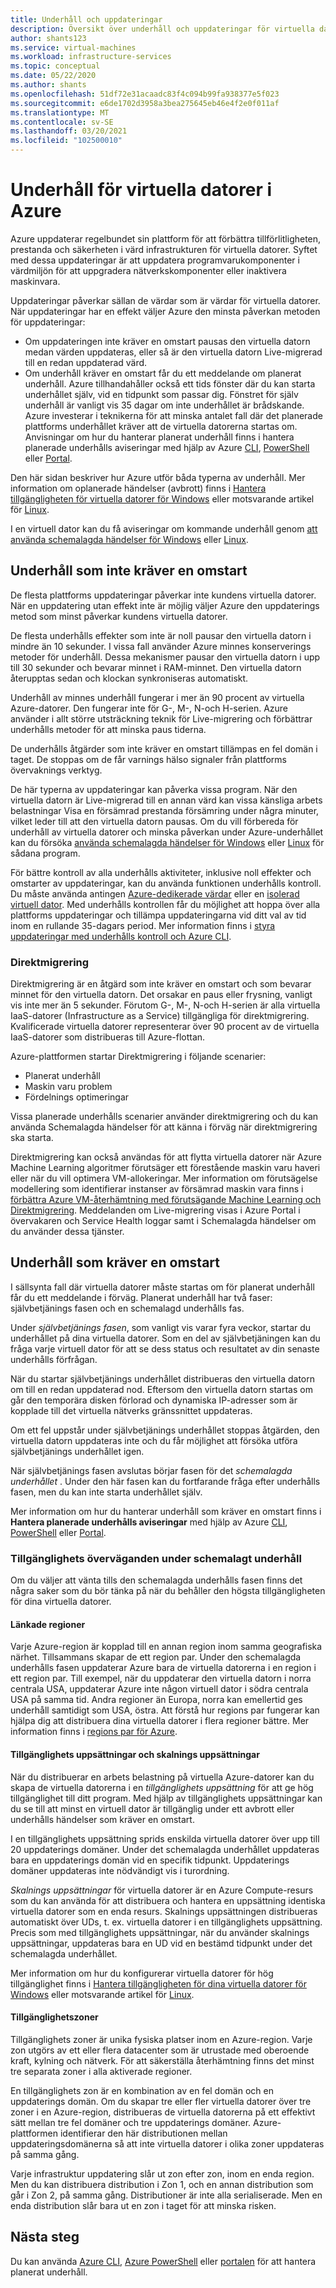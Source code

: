 ```yaml
---
title: Underhåll och uppdateringar
description: Översikt över underhåll och uppdateringar för virtuella datorer som körs i Azure.
author: shants123
ms.service: virtual-machines
ms.workload: infrastructure-services
ms.topic: conceptual
ms.date: 05/22/2020
ms.author: shants
ms.openlocfilehash: 51df72e31acaadc83f4c094b99fa938377e5f023
ms.sourcegitcommit: e6de1702d3958a3bea275645eb46e4f2e0f011af
ms.translationtype: MT
ms.contentlocale: sv-SE
ms.lasthandoff: 03/20/2021
ms.locfileid: "102500010"
---
```

# <a name="maintenance-for-virtual-machines-in-azure"></a>Underhåll för virtuella datorer i Azure

Azure uppdaterar regelbundet sin plattform för att förbättra tillförlitligheten, prestanda och säkerheten i värd infrastrukturen för virtuella datorer. Syftet med dessa uppdateringar är att uppdatera programvarukomponenter i värdmiljön för att uppgradera nätverkskomponenter eller inaktivera maskinvara. 

Uppdateringar påverkar sällan de värdar som är värdar för virtuella datorer. När uppdateringar har en effekt väljer Azure den minsta påverkan metoden för uppdateringar:

- Om uppdateringen inte kräver en omstart pausas den virtuella datorn medan värden uppdateras, eller så är den virtuella datorn Live-migrerad till en redan uppdaterad värd. 
- Om underhåll kräver en omstart får du ett meddelande om planerat underhåll. Azure tillhandahåller också ett tids fönster där du kan starta underhållet själv, vid en tidpunkt som passar dig. Fönstret för själv underhåll är vanligt vis 35 dagar om inte underhållet är brådskande. Azure investerar i teknikerna för att minska antalet fall där det planerade plattforms underhållet kräver att de virtuella datorerna startas om. Anvisningar om hur du hanterar planerat underhåll finns i hantera planerade underhålls aviseringar med hjälp av Azure [CLI](maintenance-notifications-cli.md), [PowerShell](maintenance-notifications-powershell.md) eller [Portal](maintenance-notifications-portal.md).

Den här sidan beskriver hur Azure utför båda typerna av underhåll. Mer information om oplanerade händelser (avbrott) finns i [Hantera tillgängligheten för virtuella datorer för Windows](./availability.md) eller motsvarande artikel för [Linux](./availability.md).

I en virtuell dator kan du få aviseringar om kommande underhåll genom [att använda schemalagda händelser för Windows](./windows/scheduled-events.md) eller [Linux](./linux/scheduled-events.md).



## <a name="maintenance-that-doesnt-require-a-reboot"></a>Underhåll som inte kräver en omstart

De flesta plattforms uppdateringar påverkar inte kundens virtuella datorer. När en uppdatering utan effekt inte är möjlig väljer Azure den uppdaterings metod som minst påverkar kundens virtuella datorer. 

De flesta underhålls effekter som inte är noll pausar den virtuella datorn i mindre än 10 sekunder. I vissa fall använder Azure minnes konserverings metoder för underhåll. Dessa mekanismer pausar den virtuella datorn i upp till 30 sekunder och bevarar minnet i RAM-minnet. Den virtuella datorn återupptas sedan och klockan synkroniseras automatiskt. 

Underhåll av minnes underhåll fungerar i mer än 90 procent av virtuella Azure-datorer. Den fungerar inte för G-, M-, N-och H-serien. Azure använder i allt större utsträckning teknik för Live-migrering och förbättrar underhålls metoder för att minska paus tiderna.  

De underhålls åtgärder som inte kräver en omstart tillämpas en fel domän i taget. De stoppas om de får varnings hälso signaler från plattforms övervaknings verktyg. 

De här typerna av uppdateringar kan påverka vissa program. När den virtuella datorn är Live-migrerad till en annan värd kan vissa känsliga arbets belastningar Visa en försämrad prestanda försämring under några minuter, vilket leder till att den virtuella datorn pausas. Om du vill förbereda för underhåll av virtuella datorer och minska påverkan under Azure-underhållet kan du försöka [använda schemalagda händelser för Windows](./windows/scheduled-events.md) eller [Linux](./linux/scheduled-events.md) för sådana program. 

För bättre kontroll av alla underhålls aktiviteter, inklusive noll effekter och omstarter av uppdateringar, kan du använda funktionen underhålls kontroll. Du måste använda antingen [Azure-dedikerade värdar](./dedicated-hosts.md) eller en [isolerad virtuell dator](../security/fundamentals/isolation-choices.md). Med underhålls kontrollen får du möjlighet att hoppa över alla plattforms uppdateringar och tillämpa uppdateringarna vid ditt val av tid inom en rullande 35-dagars period. Mer information finns i [styra uppdateringar med underhålls kontroll och Azure CLI](maintenance-control.md).


### <a name="live-migration"></a>Direktmigrering

Direktmigrering är en åtgärd som inte kräver en omstart och som bevarar minnet för den virtuella datorn. Det orsakar en paus eller frysning, vanligt vis inte mer än 5 sekunder. Förutom G-, M-, N-och H-serien är alla virtuella IaaS-datorer (Infrastructure as a Service) tillgängliga för direktmigrering. Kvalificerade virtuella datorer representerar över 90 procent av de virtuella IaaS-datorer som distribueras till Azure-flottan. 

Azure-plattformen startar Direktmigrering i följande scenarier:
- Planerat underhåll
- Maskin varu problem
- Fördelnings optimeringar

Vissa planerade underhålls scenarier använder direktmigrering och du kan använda Schemalagda händelser för att känna i förväg när direktmigrering ska starta.

Direktmigrering kan också användas för att flytta virtuella datorer när Azure Machine Learning algoritmer förutsäger ett förestående maskin varu haveri eller när du vill optimera VM-allokeringar. Mer information om förutsägelse modellering som identifierar instanser av försämrad maskin vara finns i [förbättra Azure VM-återhämtning med förutsägande Machine Learning och Direktmigrering](https://azure.microsoft.com/blog/improving-azure-virtual-machine-resiliency-with-predictive-ml-and-live-migration/?WT.mc_id=thomasmaurer-blog-thmaure). Meddelanden om Live-migrering visas i Azure Portal i övervakaren och Service Health loggar samt i Schemalagda händelser om du använder dessa tjänster.

## <a name="maintenance-that-requires-a-reboot"></a>Underhåll som kräver en omstart

I sällsynta fall där virtuella datorer måste startas om för planerat underhåll får du ett meddelande i förväg. Planerat underhåll har två faser: självbetjänings fasen och en schemalagd underhålls fas.

Under *självbetjänings fasen*, som vanligt vis varar fyra veckor, startar du underhållet på dina virtuella datorer. Som en del av självbetjäningen kan du fråga varje virtuell dator för att se dess status och resultatet av din senaste underhålls förfrågan.

När du startar självbetjänings underhållet distribueras den virtuella datorn om till en redan uppdaterad nod. Eftersom den virtuella datorn startas om går den temporära disken förlorad och dynamiska IP-adresser som är kopplade till det virtuella nätverks gränssnittet uppdateras.

Om ett fel uppstår under självbetjänings underhållet stoppas åtgärden, den virtuella datorn uppdateras inte och du får möjlighet att försöka utföra självbetjänings underhållet igen. 

När självbetjänings fasen avslutas börjar fasen för det *schemalagda underhållet* . Under den här fasen kan du fortfarande fråga efter underhålls fasen, men du kan inte starta underhållet själv.

Mer information om hur du hanterar underhåll som kräver en omstart finns i **Hantera planerade underhålls aviseringar** med hjälp av Azure [CLI](maintenance-notifications-cli.md), [PowerShell](maintenance-notifications-powershell.md) eller [Portal](maintenance-notifications-portal.md). 

### <a name="availability-considerations-during-scheduled-maintenance"></a>Tillgänglighets överväganden under schemalagt underhåll 

Om du väljer att vänta tills den schemalagda underhålls fasen finns det några saker som du bör tänka på när du behåller den högsta tillgängligheten för dina virtuella datorer. 

#### <a name="paired-regions"></a>Länkade regioner

Varje Azure-region är kopplad till en annan region inom samma geografiska närhet. Tillsammans skapar de ett region par. Under den schemalagda underhålls fasen uppdaterar Azure bara de virtuella datorerna i en region i ett region par. Till exempel, när du uppdaterar den virtuella datorn i norra centrala USA, uppdaterar Azure inte någon virtuell dator i södra centrala USA på samma tid. Andra regioner än Europa, norra kan emellertid ges underhåll samtidigt som USA, östra. Att förstå hur regions par fungerar kan hjälpa dig att distribuera dina virtuella datorer i flera regioner bättre. Mer information finns i [regions par för Azure](../best-practices-availability-paired-regions.md).

#### <a name="availability-sets-and-scale-sets"></a>Tillgänglighets uppsättningar och skalnings uppsättningar

När du distribuerar en arbets belastning på virtuella Azure-datorer kan du skapa de virtuella datorerna i en *tillgänglighets uppsättning* för att ge hög tillgänglighet till ditt program. Med hjälp av tillgänglighets uppsättningar kan du se till att minst en virtuell dator är tillgänglig under ett avbrott eller underhålls händelser som kräver en omstart.

I en tillgänglighets uppsättning sprids enskilda virtuella datorer över upp till 20 uppdaterings domäner. Under det schemalagda underhållet uppdateras bara en uppdaterings domän vid en specifik tidpunkt. Uppdaterings domäner uppdateras inte nödvändigt vis i turordning. 

*Skalnings uppsättningar* för virtuella datorer är en Azure Compute-resurs som du kan använda för att distribuera och hantera en uppsättning identiska virtuella datorer som en enda resurs. Skalnings uppsättningen distribueras automatiskt över UDs, t. ex. virtuella datorer i en tillgänglighets uppsättning. Precis som med tillgänglighets uppsättningar, när du använder skalnings uppsättningar, uppdateras bara en UD vid en bestämd tidpunkt under det schemalagda underhållet.

Mer information om hur du konfigurerar virtuella datorer för hög tillgänglighet finns i [Hantera tillgängligheten för dina virtuella datorer för Windows](./availability.md) eller motsvarande artikel för [Linux](./availability.md).

#### <a name="availability-zones"></a>Tillgänglighetszoner

Tillgänglighets zoner är unika fysiska platser inom en Azure-region. Varje zon utgörs av ett eller flera datacenter som är utrustade med oberoende kraft, kylning och nätverk. För att säkerställa återhämtning finns det minst tre separata zoner i alla aktiverade regioner. 

En tillgänglighets zon är en kombination av en fel domän och en uppdaterings domän. Om du skapar tre eller fler virtuella datorer över tre zoner i en Azure-region, distribueras de virtuella datorerna på ett effektivt sätt mellan tre fel domäner och tre uppdaterings domäner. Azure-plattformen identifierar den här distributionen mellan uppdateringsdomänerna så att inte virtuella datorer i olika zoner uppdateras på samma gång.

Varje infrastruktur uppdatering slår ut zon efter zon, inom en enda region. Men du kan distribuera distribution i Zon 1, och en annan distribution som går i Zon 2, på samma gång. Distributioner är inte alla serialiserade. Men en enda distribution slår bara ut en zon i taget för att minska risken.

## <a name="next-steps"></a>Nästa steg 

Du kan använda [Azure CLI](maintenance-notifications-cli.md), [Azure PowerShell](maintenance-notifications-powershell.md) eller [portalen](maintenance-notifications-portal.md) för att hantera planerat underhåll.